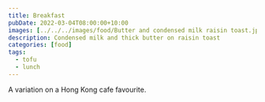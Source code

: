 ```yaml
---
title: Breakfast
pubDate: 2022-03-04T08:00:00+10:00
images: [../../../images/food/Butter and condensed milk raisin toast.jpeg]
description: Condensed milk and thick butter on raisin toast
categories: [food]
tags:
  - tofu
  - lunch
---
```


A variation on a Hong Kong cafe favourite.
